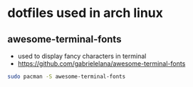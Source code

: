 dotfiles used in arch linux
===

awesome-terminal-fonts
---
- used to display fancy characters in terminal
- https://github.com/gabrielelana/awesome-terminal-fonts

```bash
sudo pacman -S awesome-terminal-fonts
```

